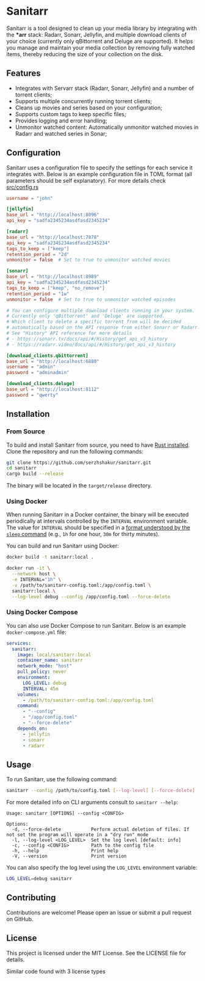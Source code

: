 # Sanitarr

Sanitarr is a tool designed to clean up your media library by integrating with
the **\*arr** stack: Radarr, Sonarr, Jellyfin, and multiple download clients of
your choice (currently only qBittorrent and Deluge are supported). It helps you
manage and maintain your media collection by removing fully watched items,
thereby reducing the size of your collection on the disk.

## Features

- Integrates with Servarr stack (Radarr, Sonarr, Jellyfin) and a number of
  torrent clients;
- Supports multiple concurrently running torrent clients;
- Cleans up movies and series based on your configuration;
- Supports custom tags to keep specific files;
- Provides logging and error handling;
- Unmonitor watched content: Automatically unmonitor watched movies in Radarr and watched series in Sonar;

## Configuration

Sanitarr uses a configuration file to specify the settings for each service it
integrates with. Below is an example configuration file in TOML format (all
parameters should be self explanatory). For more details check
[src/config.rs](src/config.rs)

```toml
username = "john"

[jellyfin]
base_url = "http://localhost:8096"
api_key = "sadfa2345234asdfasd2345234"

[radarr]
base_url = "http://localhost:7878"
api_key = "sadfa2345234asdfasd2345234"
tags_to_keep = ["keep"]
retention_period = "2d"
unmonitor = false  # Set to true to unmonitor watched movies

[sonarr]
base_url = "http://localhost:8989"
api_key = "sadfa2345234asdfasd2345234"
tags_to_keep = ["keep", "no_remove"]
retention_period = "1w"
unmonitor = false  # Set to true to unmonitor watched episodes

# You can configure multiple download clients running in your system.
# Currently only 'qBittorrent' and 'Deluge' are supported.
# Which client to delete a specific torrent from will be decided
# automatically based on the API response from either Sonarr or Radarr.
# See "History" API reference for more details
# - https://sonarr.tv/docs/api/#/History/get_api_v3_history
# - https://radarr.video/docs/api/#/History/get_api_v3_history

[download_clients.qbittorrent]
base_url = "http://localhost:6880"
username = "admin"
password = "adminadmin"

[download_clients.deluge]
base_url = "http://localhost:8112"
password = "qwerty"
```

## Installation

### From Source

To build and install Sanitarr from source, you need to have [Rust
installed](https://www.rust-lang.org/tools/install). Clone the repository and
run the following commands:

```sh
git clone https://github.com/serzhshakur/sanitarr.git
cd sanitarr
cargo build --release
```

The binary will be located in the `target/release` directory.

### Using Docker

When running Sanitarr in a Docker container, the binary will be executed
periodically at intervals controlled by the `INTERVAL` environment variable. The
value for `INTERVAL` should be specified in a [format understood by the `sleep`
command](https://www.gnu.org/software/coreutils/manual/html_node/sleep-invocation.html#sleep_003a-Delay-for-a-specified-time)
(e.g., `1h` for one hour, `30m` for thirty minutes).

You can build and run Sanitarr using Docker:

```sh
docker build -t sanitarr:local .

docker run -it \
  --network host \
  -e INTERVAL="1h" \
  -v /path/to/sanitarr-config.toml:/app/config.toml \
  sanitarr:local \
  --log-level debug --config /app/config.toml --force-delete
```

### Using Docker Compose

You can also use Docker Compose to run Sanitarr. Below is an example
`docker-compose.yml` file:

```yaml
services:
  sanitarr:
    image: local/sanitarr:local
    container_name: sanitarr
    network_mode: "host"
    pull_policy: never
    environment:
      LOG_LEVEL: debug
      INTERVAL: 45m
    volumes:
      - /path/to/sanitarr-config.toml:/app/config.toml
    command:
      - "--config"
      - "/app/config.toml"
      - "--force-delete"
    depends_on:
      - jellyfin
      - sonarr
      - radarr
```

## Usage

To run Sanitarr, use the following command:

```sh
sanitarr --config /path/to/config.toml [--log-level] [--force-delete]
```

For more detailed info on CLI arguments consult to `sanitarr --help`:

```
Usage: sanitarr [OPTIONS] --config <CONFIG>

Options:
  -d, --force-delete           Perform actual deletion of files. If not set the program will operate in a "dry run" mode
  -l, --log-level <LOG_LEVEL>  Set the log level [default: info]
  -c, --config <CONFIG>        Path to the config file
  -h, --help                   Print help
  -V, --version                Print version

```

You can also specify the log level using the `LOG_LEVEL` environment variable:

```sh
LOG_LEVEL=debug sanitarr
```

## Contributing

Contributions are welcome! Please open an issue or submit a pull request on
GitHub.

## License

This project is licensed under the MIT License. See the LICENSE file for
details.

Similar code found with 3 license types
